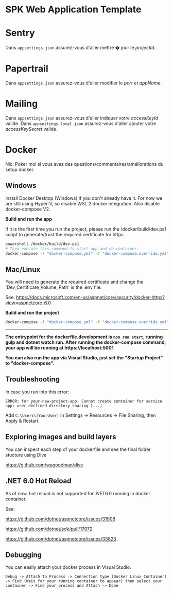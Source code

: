 # SPK Web Application Template

# Sentry
Dans `appsettings.json` assurez-vous d'aller mettre � jour le *projectId*.

# Papertrail
Dans `appsettings.json` assurez-vous d'aller modifier le *port* et *appName*.

# Mailing
Dans `appsettings.json` assurez-vous d'aller indiquer votre *accessKeyId* valide.
Dans `appsettings.local.json` assurez-vous d'aller ajouter votre *accessKeySecret* valide.

# Docker

Nic: Poker moi si vous avez des questions/commentaires/améliorations du setup docker.

## Windows
Install Docker Desktop (Windows) if you don't already have it. For now we are still using Hyper-V, so disable WSL 2 docker integration. Also disable docker-compose V2.

**Build and run the app**

If it is the first time you run the project, please run the /docker/build/dev.ps1 script to generate/trust the required certificate for https.

```bash
powershell /docker/build/dev.ps1
# Then execute this command to start app and db container. 
docker-compose -f "docker-compose.yml" -f "docker-compose.override.yml" up --build
```

## Mac/Linux

You will need to generate the required certificate and change the 'Dev_Certificate_Volume_Path' is the .env file.

See: https://docs.microsoft.com/en-us/aspnet/core/security/docker-https?view=aspnetcore-6.0

**Build and run the project**

```bash
docker-compose -f "docker-compose.yml" -f "docker-compose.override.yml" up --build
```
---

**The entrypoint for the dockerfile.development is `npm run start`, running gulp and dotnet watch run. After running the docker-compose command, your app will be running at https://localhost:5001**

**You can also run the app via Visual Studio, just set the "Startup Project" to "docker-compose".**

## Troubleshooting

In case you run into this error:
```
ERROR: for your-new-project-app  Cannot create container for service app: user declined directory sharing [...]
```

Add `C:\Users\[YourUser]` in Settings → Resources → File Sharing, then Apply & Restart.

## Exploring images and build layers

You can inspect each step of your dockerfile and see the final folder stucture using Dive

https://github.com/wagoodman/dive

## .NET 6.0 Hot Reload

As of now, hot reload is not supported for .NET6.0 running in docker container.

See:

https://github.com/dotnet/aspnetcore/issues/31908

https://github.com/dotnet/sdk/pull/17072

https://github.com/dotnet/aspnetcore/issues/33823

## Debugging

You can easily attach your docker process in Visual Studio.

`Debug -> Attach To Process -> Connection type (Docker Linux Container) -> Find (Wait for your running container to appear) then select your container -> Find your process and Attach -> Done`

